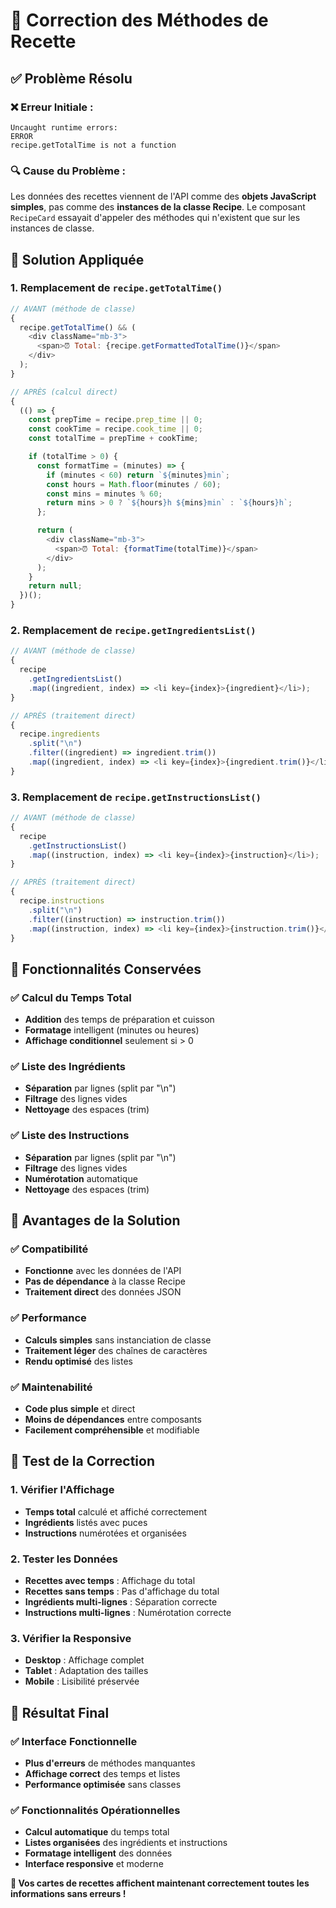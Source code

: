 # 🔧 Correction des Méthodes de Recette

## ✅ Problème Résolu

### **❌ Erreur Initiale :**

```
Uncaught runtime errors:
ERROR
recipe.getTotalTime is not a function
```

### **🔍 Cause du Problème :**

Les données des recettes viennent de l'API comme des **objets JavaScript simples**, pas comme des **instances de la classe Recipe**. Le composant `RecipeCard` essayait d'appeler des méthodes qui n'existent que sur les instances de classe.

## 🔧 Solution Appliquée

### **1. Remplacement de `recipe.getTotalTime()`**

```javascript
// AVANT (méthode de classe)
{
  recipe.getTotalTime() && (
    <div className="mb-3">
      <span>⏰ Total: {recipe.getFormattedTotalTime()}</span>
    </div>
  );
}

// APRÈS (calcul direct)
{
  (() => {
    const prepTime = recipe.prep_time || 0;
    const cookTime = recipe.cook_time || 0;
    const totalTime = prepTime + cookTime;

    if (totalTime > 0) {
      const formatTime = (minutes) => {
        if (minutes < 60) return `${minutes}min`;
        const hours = Math.floor(minutes / 60);
        const mins = minutes % 60;
        return mins > 0 ? `${hours}h ${mins}min` : `${hours}h`;
      };

      return (
        <div className="mb-3">
          <span>⏰ Total: {formatTime(totalTime)}</span>
        </div>
      );
    }
    return null;
  })();
}
```

### **2. Remplacement de `recipe.getIngredientsList()`**

```javascript
// AVANT (méthode de classe)
{
  recipe
    .getIngredientsList()
    .map((ingredient, index) => <li key={index}>{ingredient}</li>);
}

// APRÈS (traitement direct)
{
  recipe.ingredients
    .split("\n")
    .filter((ingredient) => ingredient.trim())
    .map((ingredient, index) => <li key={index}>{ingredient.trim()}</li>);
}
```

### **3. Remplacement de `recipe.getInstructionsList()`**

```javascript
// AVANT (méthode de classe)
{
  recipe
    .getInstructionsList()
    .map((instruction, index) => <li key={index}>{instruction}</li>);
}

// APRÈS (traitement direct)
{
  recipe.instructions
    .split("\n")
    .filter((instruction) => instruction.trim())
    .map((instruction, index) => <li key={index}>{instruction.trim()}</li>);
}
```

## 🎯 Fonctionnalités Conservées

### **✅ Calcul du Temps Total**

- **Addition** des temps de préparation et cuisson
- **Formatage** intelligent (minutes ou heures)
- **Affichage conditionnel** seulement si > 0

### **✅ Liste des Ingrédients**

- **Séparation** par lignes (split par "\n")
- **Filtrage** des lignes vides
- **Nettoyage** des espaces (trim)

### **✅ Liste des Instructions**

- **Séparation** par lignes (split par "\n")
- **Filtrage** des lignes vides
- **Numérotation** automatique
- **Nettoyage** des espaces (trim)

## 🚀 Avantages de la Solution

### **✅ Compatibilité**

- **Fonctionne** avec les données de l'API
- **Pas de dépendance** à la classe Recipe
- **Traitement direct** des données JSON

### **✅ Performance**

- **Calculs simples** sans instanciation de classe
- **Traitement léger** des chaînes de caractères
- **Rendu optimisé** des listes

### **✅ Maintenabilité**

- **Code plus simple** et direct
- **Moins de dépendances** entre composants
- **Facilement compréhensible** et modifiable

## 📱 Test de la Correction

### **1. Vérifier l'Affichage**

- **Temps total** calculé et affiché correctement
- **Ingrédients** listés avec puces
- **Instructions** numérotées et organisées

### **2. Tester les Données**

- **Recettes avec temps** : Affichage du total
- **Recettes sans temps** : Pas d'affichage du total
- **Ingrédients multi-lignes** : Séparation correcte
- **Instructions multi-lignes** : Numérotation correcte

### **3. Vérifier la Responsive**

- **Desktop** : Affichage complet
- **Tablet** : Adaptation des tailles
- **Mobile** : Lisibilité préservée

## 🎉 Résultat Final

### **✅ Interface Fonctionnelle**

- **Plus d'erreurs** de méthodes manquantes
- **Affichage correct** des temps et listes
- **Performance optimisée** sans classes

### **✅ Fonctionnalités Opérationnelles**

- **Calcul automatique** du temps total
- **Listes organisées** des ingrédients et instructions
- **Formatage intelligent** des données
- **Interface responsive** et moderne

**🎯 Vos cartes de recettes affichent maintenant correctement toutes les informations sans erreurs !**
